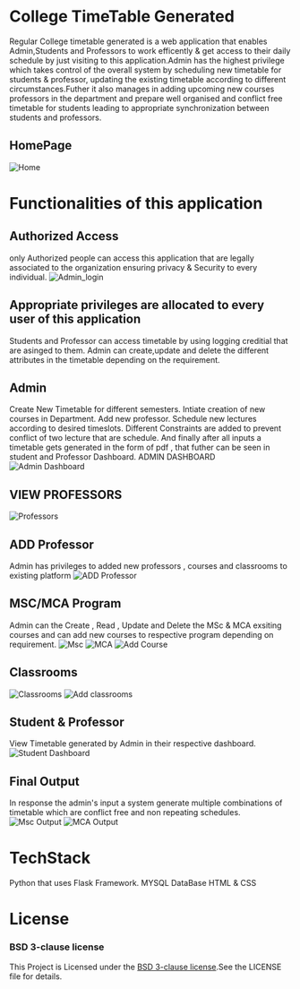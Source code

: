 # College TimeTable Generated
Regular College timetable generated is a web application that enables Admin,Students and Professors to work efficently & get access to their daily schedule by
just visiting to this application.Admin has the highest privilege which takes control of the overall system by scheduling new timetable for students & professor, updating the 
existing timetable according to different circumstances.Futher it also manages in adding upcoming new courses professors in the department and prepare well organised 
and conflict free timetable for students leading to appropriate synchronization between students and professors.

## HomePage
![Home](assets/Home.png)


# Functionalities of this application
## Authorized Access
only Authorized people can access this application that are legally associated to the organization ensuring privacy & Security to every individual.
![Admin_login](assets/Admin_login.png)

## Appropriate privileges are allocated to every user of this application
Students and Professor can access timetable by using logging creditial that are asinged to them.
Admin can create,update and delete the different attributes in the timetable depending on the requirement.

## Admin
Create New Timetable for different semesters.
Intiate creation of new courses in Department.
Add new professor.
Schedule new lectures according to desired timeslots.
Different Constraints are added to prevent conflict of two lecture that are schedule.
And finally after all inputs a timetable gets generated in the form of pdf , that futher can be seen in student and Professor Dashboard.
ADMIN DASHBOARD
![Admin Dashboard](assets/Admin_dashboard.png)

## VIEW PROFESSORS
![Professors](assets/Professors.png)

## ADD Professor
Admin has privileges to added new professors , courses and classrooms to existing platform
![ADD Professor](assets/Add_professor.png)

## MSC/MCA Program
Admin can the Create , Read , Update and Delete the MSc & MCA exsiting courses and can add new courses to respective program depending on requirement.
![Msc](assets/Msc_courses.png)
![MCA](assets/MCA_Courses.png)
![Add Course](assets/Add_MCA_course.png)


## Classrooms
![Classrooms](assets/Classrooms.png)
![Add classrooms](assets/Add_classroom.png)


## Student & Professor
View Timetable generated by Admin in their respective dashboard.
![Student Dashboard](assets/Student%20Dashboard.png)

## Final Output
In response the admin's input a system generate  multiple combinations of timetable which are conflict free and non repeating schedules.
![Msc Output](assets/Msc_final_output.png)
![MCA Output](assets/MCA_final_output.png)


# TechStack
 Python that uses Flask Framework.
 MYSQL DataBase
 HTML & CSS


# License
### BSD 3-clause license
This Project is Licensed under the [BSD 3-clause license](LICENSE).See the LICENSE file for details.
